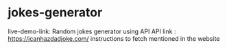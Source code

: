 # jokes-generator
live-demo-link: 
Random jokes generator using API
API link : https://icanhazdadjoke.com/
instructions to fetch mentioned in the website

